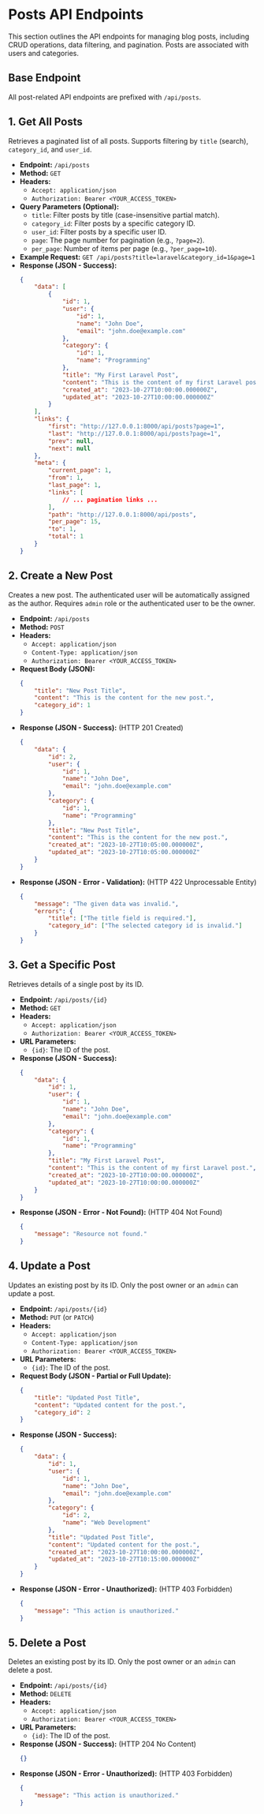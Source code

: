 # Posts API Endpoints

This section outlines the API endpoints for managing blog posts, including CRUD operations, data filtering, and pagination. Posts are associated with users and categories.

## Base Endpoint

All post-related API endpoints are prefixed with `/api/posts`.

## 1. Get All Posts

Retrieves a paginated list of all posts. Supports filtering by `title` (search), `category_id`, and `user_id`.

*   **Endpoint:** `/api/posts`
*   **Method:** `GET`
*   **Headers:**
    *   `Accept: application/json`
    *   `Authorization: Bearer <YOUR_ACCESS_TOKEN>`
*   **Query Parameters (Optional):**
    *   `title`: Filter posts by title (case-insensitive partial match).
    *   `category_id`: Filter posts by a specific category ID.
    *   `user_id`: Filter posts by a specific user ID.
    *   `page`: The page number for pagination (e.g., `?page=2`).
    *   `per_page`: Number of items per page (e.g., `?per_page=10`).
*   **Example Request:** `GET /api/posts?title=laravel&category_id=1&page=1`
*   **Response (JSON - Success):**
    ```json
    {
        "data": [
            {
                "id": 1,
                "user": {
                    "id": 1,
                    "name": "John Doe",
                    "email": "john.doe@example.com"
                },
                "category": {
                    "id": 1,
                    "name": "Programming"
                },
                "title": "My First Laravel Post",
                "content": "This is the content of my first Laravel post.",
                "created_at": "2023-10-27T10:00:00.000000Z",
                "updated_at": "2023-10-27T10:00:00.000000Z"
            }
        ],
        "links": {
            "first": "http://127.0.0.1:8000/api/posts?page=1",
            "last": "http://127.0.0.1:8000/api/posts?page=1",
            "prev": null,
            "next": null
        },
        "meta": {
            "current_page": 1,
            "from": 1,
            "last_page": 1,
            "links": [
                // ... pagination links ...
            ],
            "path": "http://127.0.0.1:8000/api/posts",
            "per_page": 15,
            "to": 1,
            "total": 1
        }
    }
    ```

## 2. Create a New Post

Creates a new post. The authenticated user will be automatically assigned as the author. Requires `admin` role or the authenticated user to be the owner.

*   **Endpoint:** `/api/posts`
*   **Method:** `POST`
*   **Headers:**
    *   `Accept: application/json`
    *   `Content-Type: application/json`
    *   `Authorization: Bearer <YOUR_ACCESS_TOKEN>`
*   **Request Body (JSON):**
    ```json
    {
        "title": "New Post Title",
        "content": "This is the content for the new post.",
        "category_id": 1 
    }
    ```
*   **Response (JSON - Success):** (HTTP 201 Created)
    ```json
    {
        "data": {
            "id": 2,
            "user": {
                "id": 1,
                "name": "John Doe",
                "email": "john.doe@example.com"
            },
            "category": {
                "id": 1,
                "name": "Programming"
            },
            "title": "New Post Title",
            "content": "This is the content for the new post.",
            "created_at": "2023-10-27T10:05:00.000000Z",
            "updated_at": "2023-10-27T10:05:00.000000Z"
        }
    }
    ```
*   **Response (JSON - Error - Validation):** (HTTP 422 Unprocessable Entity)
    ```json
    {
        "message": "The given data was invalid.",
        "errors": {
            "title": ["The title field is required."],
            "category_id": ["The selected category id is invalid."]
        }
    }
    ```

## 3. Get a Specific Post

Retrieves details of a single post by its ID.

*   **Endpoint:** `/api/posts/{id}`
*   **Method:** `GET`
*   **Headers:**
    *   `Accept: application/json`
    *   `Authorization: Bearer <YOUR_ACCESS_TOKEN>`
*   **URL Parameters:**
    *   `{id}`: The ID of the post.
*   **Response (JSON - Success):**
    ```json
    {
        "data": {
            "id": 1,
            "user": {
                "id": 1,
                "name": "John Doe",
                "email": "john.doe@example.com"
            },
            "category": {
                "id": 1,
                "name": "Programming"
            },
            "title": "My First Laravel Post",
            "content": "This is the content of my first Laravel post.",
            "created_at": "2023-10-27T10:00:00.000000Z",
            "updated_at": "2023-10-27T10:00:00.000000Z"
        }
    }
    ```
*   **Response (JSON - Error - Not Found):** (HTTP 404 Not Found)
    ```json
    {
        "message": "Resource not found."
    }
    ```

## 4. Update a Post

Updates an existing post by its ID. Only the post owner or an `admin` can update a post.

*   **Endpoint:** `/api/posts/{id}`
*   **Method:** `PUT` (or `PATCH`)
*   **Headers:**
    *   `Accept: application/json`
    *   `Content-Type: application/json`
    *   `Authorization: Bearer <YOUR_ACCESS_TOKEN>`
*   **URL Parameters:**
    *   `{id}`: The ID of the post.
*   **Request Body (JSON - Partial or Full Update):**
    ```json
    {
        "title": "Updated Post Title",
        "content": "Updated content for the post.",
        "category_id": 2
    }
    ```
*   **Response (JSON - Success):**
    ```json
    {
        "data": {
            "id": 1,
            "user": {
                "id": 1,
                "name": "John Doe",
                "email": "john.doe@example.com"
            },
            "category": {
                "id": 2,
                "name": "Web Development"
            },
            "title": "Updated Post Title",
            "content": "Updated content for the post.",
            "created_at": "2023-10-27T10:00:00.000000Z",
            "updated_at": "2023-10-27T10:15:00.000000Z"
        }
    }
    ```
*   **Response (JSON - Error - Unauthorized):** (HTTP 403 Forbidden)
    ```json
    {
        "message": "This action is unauthorized."
    }
    ```

## 5. Delete a Post

Deletes an existing post by its ID. Only the post owner or an `admin` can delete a post.

*   **Endpoint:** `/api/posts/{id}`
*   **Method:** `DELETE`
*   **Headers:**
    *   `Accept: application/json`
    *   `Authorization: Bearer <YOUR_ACCESS_TOKEN>`
*   **URL Parameters:**
    *   `{id}`: The ID of the post.
*   **Response (JSON - Success):** (HTTP 204 No Content)
    ```json
    {}
    ```
*   **Response (JSON - Error - Unauthorized):** (HTTP 403 Forbidden)
    ```json
    {
        "message": "This action is unauthorized."
    }
    ``` 